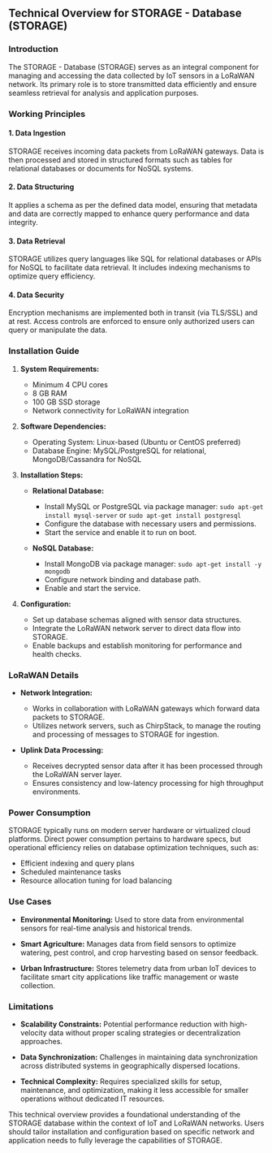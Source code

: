 ## Technical Overview for STORAGE - Database (STORAGE)

### Introduction
The STORAGE - Database (STORAGE) serves as an integral component for managing and accessing the data collected by IoT sensors in a LoRaWAN network. Its primary role is to store transmitted data efficiently and ensure seamless retrieval for analysis and application purposes.

### Working Principles

#### 1. Data Ingestion
STORAGE receives incoming data packets from LoRaWAN gateways. Data is then processed and stored in structured formats such as tables for relational databases or documents for NoSQL systems.

#### 2. Data Structuring
It applies a schema as per the defined data model, ensuring that metadata and data are correctly mapped to enhance query performance and data integrity.

#### 3. Data Retrieval
STORAGE utilizes query languages like SQL for relational databases or APIs for NoSQL to facilitate data retrieval. It includes indexing mechanisms to optimize query efficiency.

#### 4. Data Security
Encryption mechanisms are implemented both in transit (via TLS/SSL) and at rest. Access controls are enforced to ensure only authorized users can query or manipulate the data.

### Installation Guide

1. **System Requirements:**
   - Minimum 4 CPU cores
   - 8 GB RAM
   - 100 GB SSD storage
   - Network connectivity for LoRaWAN integration

2. **Software Dependencies:**
   - Operating System: Linux-based (Ubuntu or CentOS preferred)
   - Database Engine: MySQL/PostgreSQL for relational, MongoDB/Cassandra for NoSQL

3. **Installation Steps:**
   - **Relational Database:**
     - Install MySQL or PostgreSQL via package manager: `sudo apt-get install mysql-server` or `sudo apt-get install postgresql`
     - Configure the database with necessary users and permissions.
     - Start the service and enable it to run on boot.

   - **NoSQL Database:**
     - Install MongoDB via package manager: `sudo apt-get install -y mongodb`
     - Configure network binding and database path.
     - Enable and start the service.

4. **Configuration:**
   - Set up database schemas aligned with sensor data structures.
   - Integrate the LoRaWAN network server to direct data flow into STORAGE.
   - Enable backups and establish monitoring for performance and health checks.

### LoRaWAN Details

- **Network Integration:**
  - Works in collaboration with LoRaWAN gateways which forward data packets to STORAGE.
  - Utilizes network servers, such as ChirpStack, to manage the routing and processing of messages to STORAGE for ingestion.

- **Uplink Data Processing:**
  - Receives decrypted sensor data after it has been processed through the LoRaWAN server layer.
  - Ensures consistency and low-latency processing for high throughput environments.

### Power Consumption

STORAGE typically runs on modern server hardware or virtualized cloud platforms. Direct power consumption pertains to hardware specs, but operational efficiency relies on database optimization techniques, such as:
- Efficient indexing and query plans
- Scheduled maintenance tasks
- Resource allocation tuning for load balancing

### Use Cases

- **Environmental Monitoring:**
  Used to store data from environmental sensors for real-time analysis and historical trends.
  
- **Smart Agriculture:**
  Manages data from field sensors to optimize watering, pest control, and crop harvesting based on sensor feedback.

- **Urban Infrastructure:**
  Stores telemetry data from urban IoT devices to facilitate smart city applications like traffic management or waste collection.

### Limitations

- **Scalability Constraints:**
  Potential performance reduction with high-velocity data without proper scaling strategies or decentralization approaches.

- **Data Synchronization:**
  Challenges in maintaining data synchronization across distributed systems in geographically dispersed locations.

- **Technical Complexity:**
  Requires specialized skills for setup, maintenance, and optimization, making it less accessible for smaller operations without dedicated IT resources.

This technical overview provides a foundational understanding of the STORAGE database within the context of IoT and LoRaWAN networks. Users should tailor installation and configuration based on specific network and application needs to fully leverage the capabilities of STORAGE.